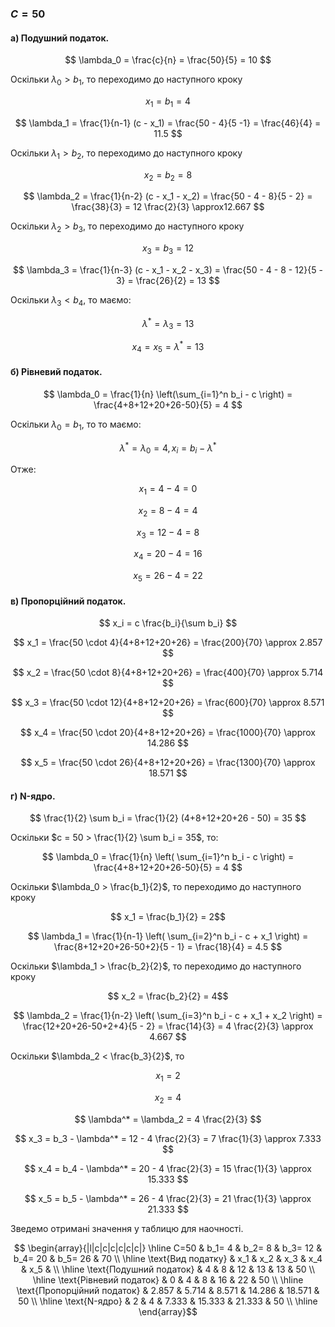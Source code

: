 ### $C=50$


#### а) Подушний податок.

$$ \lambda_0 = \frac{c}{n} = \frac{50}{5} = 10 $$

Оскільки $\lambda_0 > b_1$, то переходимо до наступного кроку

$$ x_1 = b_1 = 4 $$

$$ \lambda_1 = \frac{1}{n-1} (c - x_1) = \frac{50 - 4}{5 -1} = \frac{46}{4} = 11.5 $$

Оскільки $\lambda_1 > b_2$, то переходимо до наступного кроку

$$ x_2 = b_2 = 8 $$

$$ \lambda_2 = \frac{1}{n-2} (c - x_1 - x_2) = \frac{50 - 4 - 8}{5 - 2} = \frac{38}{3} = 12 \frac{2}{3} \approx12.667 $$

Оскільки $\lambda_2 > b_3$, то переходимо до наступного кроку

$$ x_3 = b_3 = 12 $$

$$ \lambda_3 = \frac{1}{n-3} (c - x_1 - x_2 - x_3) = \frac{50 - 4 - 8 - 12}{5 - 3} = \frac{26}{2} = 13 $$

Оскільки $\lambda_3 < b_4$, то маємо:

$$ \lambda^* = \lambda_3 = 13 $$

$$ x_4 = x_5 = \lambda^* = 13 $$


#### б) Рівневий податок.

$$ \lambda_0 = \frac{1}{n} \left(\sum_{i=1}^n b_i - c \right) = \frac{4+8+12+20+26-50}{5} = 4 $$

Оскільки $\lambda_0 = b_1$, то то маємо:

$$ \lambda^* = \lambda_0 = 4, x_i = b_i - \lambda^* $$ 

Отже:

$$ x_1 = 4 - 4 = 0 $$ 

$$ x_2 = 8 - 4 = 4 $$ 

$$ x_3 = 12 - 4 = 8 $$ 

$$ x_4 = 20 - 4 = 16 $$ 

$$ x_5 = 26 - 4 = 22 $$ 

#### в) Пропорційний податок.

$$ x_i = c \frac{b_i}{\sum b_i} $$ 

$$ x_1 = \frac{50 \cdot 4}{4+8+12+20+26} = \frac{200}{70} \approx 2.857 $$ 

$$ x_2 = \frac{50 \cdot 8}{4+8+12+20+26} = \frac{400}{70} \approx 5.714 $$ 

$$ x_3 = \frac{50 \cdot 12}{4+8+12+20+26} = \frac{600}{70} \approx 8.571 $$ 

$$ x_4 = \frac{50 \cdot 20}{4+8+12+20+26} = \frac{1000}{70} \approx 14.286 $$ 

$$ x_5 = \frac{50 \cdot 26}{4+8+12+20+26} = \frac{1300}{70} \approx 18.571 $$ 

#### г) N-ядро.

$$ \frac{1}{2} \sum b_i = \frac{1}{2} (4+8+12+20+26 - 50) = 35 $$ 

Оскільки $c = 50 > \frac{1}{2} \sum b_i = 35$, то:

$$ \lambda_0 = \frac{1}{n} \left( \sum_{i=1}^n b_i - c \right) = \frac{4+8+12+20+26-50}{5} = 4  $$

Оскільки $\lambda_0 > \frac{b_1}{2}$, то переходимо до наступного кроку

$$ x_1 = \frac{b_1}{2} = 2$$

$$ \lambda_1 = \frac{1}{n-1} \left( \sum_{i=2}^n b_i - c + x_1 \right) = \frac{8+12+20+26-50+2}{5 - 1} = \frac{18}{4} = 4.5 $$

Оскільки $\lambda_1 > \frac{b_2}{2}$, то переходимо до наступного кроку

$$ x_2 = \frac{b_2}{2} = 4$$

$$ \lambda_2 = \frac{1}{n-2} \left( \sum_{i=3}^n b_i - c + x_1 + x_2 \right) = \frac{12+20+26-50+2+4}{5 - 2} = \frac{14}{3} = 4 \frac{2}{3} \approx 4.667 $$

Оскільки $\lambda_2 < \frac{b_3}{2}$, то

$$ x_1 = 2 $$

$$ x_2 = 4 $$

$$ \lambda^* = \lambda_2 =  4 \frac{2}{3} $$

$$ x_3 = b_3 - \lambda^* = 12 -  4 \frac{2}{3} = 7 \frac{1}{3} \approx 7.333 $$

$$ x_4 = b_4 - \lambda^* = 20 -  4 \frac{2}{3} = 15 \frac{1}{3} \approx 15.333 $$

$$ x_5 = b_5 - \lambda^* = 26 -  4 \frac{2}{3} = 21 \frac{1}{3} \approx 21.333 $$

Зведемо отримані значення у таблицю для наочності.

$$ \begin{array}{|l|c|c|c|c|c|c|} \hline
    C=50                        & b_1= 4 & b_2= 8 & b_3= 12 & b_4= 20 & b_5= 26 & 70 \\ \hline
    \text{Вид податку}          & x_1    & x_2    & x_3   & x_4     & x_5     &    \\ \hline
    \text{Подушний податок}     & 4      & 8      & 12    & 13      & 13      & 50 \\ \hline
    \text{Рівневий податок}     & 0      & 4      & 8     & 16      & 22      & 50 \\ \hline
    \text{Пропорційний податок} & 2.857  & 5.714  & 8.571 & 14.286  & 18.571  & 50 \\ \hline
    \text{N-ядро}               & 2      & 4      & 7.333 & 15.333  & 21.333  & 50 \\ \hline
\end{array}$$